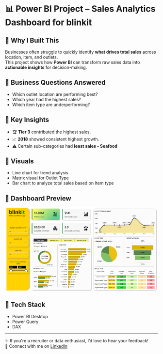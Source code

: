 # 📊 Power BI Project – Sales Analytics Dashboard for blinkit

## 🔹 Why I Built This
Businesses often struggle to quickly identify **what drives total sales** across location, item, and outlets.  
This project shows how **Power BI** can transform raw sales data into **actionable insights** for decision-making.  

## 🔹 Business Questions Answered
- Which outlet location are performing best?  
- Which year had the highest sales?  
- Which item type are underperforming?  

## 🔹 Key Insights
- 🏆 **Tier 3** contributed the highest sales.  
- 📈 **2018** showed consistent highest growth.  
- ⚠️ Certain sub-categories had **least sales - Seafood**

## 🔹 Visuals
- Line chart for trend analysis  
- Matrix visual for Outlet Type
- Bar chart to analyze total sales based on Item type 

## 🔹 Dashboard Preview
![Dashboard Screenshot](https://github.com/Divyashree-08996/PowerBi-Report/blob/main/Screenshot%202025-09-10%20183736.png)  

## 🔹 Tech Stack
- Power BI Desktop  
- Power Query  
- DAX  

---

✨ If you're a recruiter or data enthusiast, I’d love to hear your feedback!  
🔗 Connect with me on [LinkedIn](www.linkedin.com/in/divyashree-l)  

